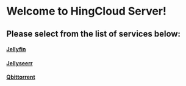 # Welcome to HingCloud Server! 
## Please select from the list of services below:  


#### [Jellyfin](https://raspberry.hingcloud.org)
#### [Jellyseerr](req.hingcloud.org)
#### [Qbittorrent](qbit.hingcloud.org)
